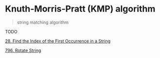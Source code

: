 # Knuth-Morris-Pratt (KMP) algorithm

> string  matching algorithm

TODO 

[28. Find the Index of the First Occurrence in a String]()

[796. Rotate String]()
